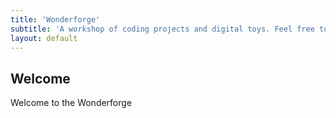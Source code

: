 ```yaml
---
title: 'Wonderforge'
subtitle: 'A workshop of coding projects and digital toys. Feel free to touch anything, it was probably already broken before you got here!'
layout: default
---
```


## Welcome

Welcome to the Wonderforge
